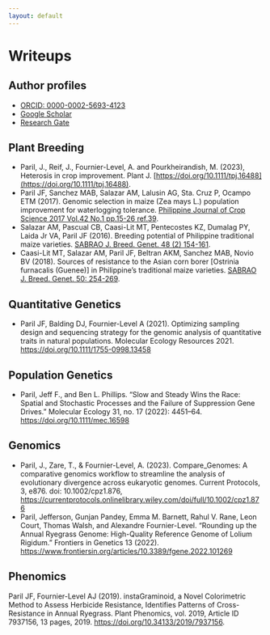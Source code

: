 ```yaml
---
layout: default
---
```


# Writeups

## Author profiles

- [ORCID: 0000-0002-5693-4123](https://orcid.org/0000-0002-5693-4123)
- [Google Scholar](https://scholar.google.com/citations?user=RkJkwZgAAAAJ&hl=en)
- [Research Gate](https://www.researchgate.net/profile/Jefferson-Paril)

## Plant Breeding

- Paril, J., Reif, J., Fournier-Level, A. and Pourkheirandish, M. (2023), Heterosis in crop improvement. Plant J. [https://doi.org/10.1111/tpj.16488](https://doi.org/10.1111/tpj.16488).
- Paril JF, Sanchez MAB, Salazar AM, Lalusin AG, Sta. Cruz P, Ocampo ETM (2017). Genomic selection in maize (Zea mays L.) population improvement for waterlogging tolerance. [Philippine Journal of Crop Science 2017 Vol.42 No.1 pp.15-26 ref.39](https://scholar.google.com/scholar?oi=bibs&cluster=11309067069127268177&btnI=1&hl=en).
- Salazar AM, Pascual CB, Caasi-Lit MT, Pentecostes KZ, Dumalag PY, Laida Jr VA, Paril JF (2016). Breeding potential of Philippine traditional maize varieties. [SABRAO J. Breed. Genet. 48 (2) 154-161](http://sabraojournal.org/wp-content/uploads/2018/01/SABRAO-J-Breed-Genet-48-2-154-161-Salazar-1.pdf).
- Caasi-Lit MT, Salazar AM, Paril JF, Beltran AKM, Sanchez MAB, Novio BV (2018). Sources of resistance to the Asian corn borer [Ostrinia furnacalis (Guenee)] in Philippine’s traditional maize varieties. [SABRAO J. Breed. Genet. 50: 254-269](http://sabraojournal.org/wp-content/uploads/2018/09/SABRAO-J-Breed-Genet-50-3-254-269-CAASI-LIT.pdf).

## Quantitative Genetics

- Paril JF, Balding DJ, Fournier-Level A (2021). Optimizing sampling design and sequencing strategy for the genomic analysis of quantitative traits in natural populations.  Molecular Ecology Resources 2021. <https://doi.org/10.1111/1755-0998.13458>

## Population Genetics

- Paril, Jeff F., and Ben L. Phillips. “Slow and Steady Wins the Race: Spatial and Stochastic Processes and the Failure of Suppression Gene Drives.” Molecular Ecology 31, no. 17 (2022): 4451–64. <https://doi.org/10.1111/mec.16598>

## Genomics

- Paril, J., Zare, T., & Fournier-Level, A. (2023). Compare_Genomes: A comparative genomics workflow to streamline the analysis of evolutionary divergence across eukaryotic genomes. Current Protocols, 3, e876. doi: 10.1002/cpz1.876, <https://currentprotocols.onlinelibrary.wiley.com/doi/full/10.1002/cpz1.876>
- Paril, Jefferson, Gunjan Pandey, Emma M. Barnett, Rahul V. Rane, Leon Court, Thomas Walsh, and Alexandre Fournier-Level. “Rounding up the Annual Ryegrass Genome: High-Quality Reference Genome of Lolium Rigidum.” Frontiers in Genetics 13 (2022). <https://www.frontiersin.org/articles/10.3389/fgene.2022.101269>

## Phenomics

Paril JF, Fournier-Level AJ (2019). instaGraminoid, a Novel Colorimetric Method to Assess Herbicide Resistance, Identifies Patterns of Cross-Resistance in Annual Ryegrass. Plant Phenomics, vol. 2019, Article ID 7937156, 13 pages, 2019. <https://doi.org/10.34133/2019/7937156>.
